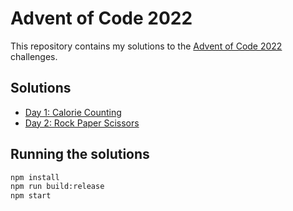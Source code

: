 Advent of Code 2022
===================

This repository contains my solutions to the [Advent of Code 2022](https://adventofcode.com/2022) challenges.

Solutions
----------

*  [Day 1: Calorie Counting](src/day01)
*  [Day 2: Rock Paper Scissors](src/day02)

Running the solutions
----------------------

```bash
npm install
npm run build:release
npm start
```
